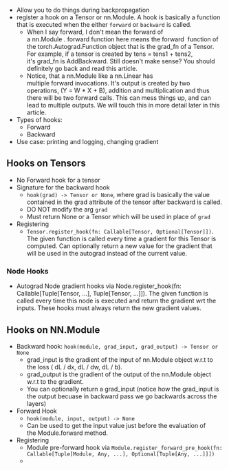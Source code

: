 - Allow you to do things during backpropagation
- register a hook on a Tensor or nn.Module. A hook is basically a function that is executed when the either `forward` or `backward` is called.
	- When I say forward, I don't mean the forward of a nn.Module . forward function here means the forward  function of the torch.Autograd.Function object that is the grad_fn of a Tensor. For example, if a tensor is created by tens = tens1 + tens2, it's grad_fn is AddBackward. Still doesn't make sense? You should definitely go back and read this article.
	- Notice, that a nn.Module like a nn.Linear has multiple forward invocations. It's output is created by two operations, (Y = W * X + B), addition and multiplication and thus there will be two forward calls. This can mess things up, and can lead to multiple outputs. We will touch this in more detail later in this article.
- Types of hooks:
	- Forward
	- Backward
- Use case: printing and logging, changing gradient

## Hooks on Tensors
- No Forward hook for a tensor
- Signature for the backward hook
	- `hook(grad) -> Tensor or None`, where grad is basically the value contained in the grad attribute of the tensor after backward is called.
	- DO NOT modify the arg `grad`
	- Must return None or a Tensor which will be used in place of `grad`
- Registering
	- `Tensor.register_hook(fn: Callable[Tensor, Optional[Tensor]])`. The given function is called every time a gradient for this Tensor is computed. Can optionally return a new value for the gradient that will be used in the autograd instead of the current value.
### Node Hooks
- Autograd Node gradient hooks via Node.register_hook(fn: Callable[Tuple[Tensor, ...], Tuple[Tensor, ...]]). The given function is called every time this node is executed and return the gradient wrt the inputs. These hooks must always return the new gradient values.

## Hooks on NN.Module
- Backward hook: `hook(module, grad_input, grad_output) -> Tensor or None`
	- grad_input is the gradient of the input of nn.Module object w.r.t to the loss ( dL / dx, dL / dw, dL / b).
	- grad_output is the gradient of the output of the nn.Module object w.r.t to the gradient.
	- You can optionally return a grad_input (notice how the grad_input is the output becuase in backward pass we go backwards across the layers)
- Forward Hook
	- `hook(module, input, output) -> None`
	- Can be used to get the input value just before the evaluation of the Module.forward method.
- Registering
	- Module pre-forward hook via `Module.register_forward_pre_hook(fn: Callable[Tuple[Module, Any, ...], Optional[Tuple[Any, ...]]])`
	- 